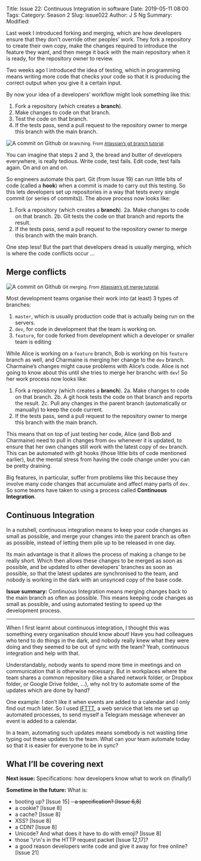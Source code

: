 Title: Issue 22: Continuous Integration in software
Date: 2019-05-11 08:00
Tags: 
Category: Season 2
Slug: issue022
Author: J S Ng
Summary: 
Modified: 

Last week I introduced forking and merging, which are how developers ensure that they don't override other peoples’ work. They fork a repository to create their own copy, make the changes required to introduce the feature they want, and then merge it back with the main repository when it is ready, for the repository owner to review.

Two weeks ago I introduced the idea of testing, which in programming means writing more code that checks your code so that it is producing the correct output when you give it a certain input.

By now your idea of a developers’ workflow might look something like this:

1. Fork a repository (which creates a **branch**).
2. Make changes to code on that branch.
3. Test the code on that branch.
4. If the tests pass, send a pull request to the repository owner to merge this branch with the main branch.


![A commit on Github]({attach}/season2/issue022/issue022_01.png)
<small>Git branching. From [Atlassian’s git branch tutorial](https://www.atlassian.com/git/tutorials/using-branches).</small>


You can imagine that steps 2 and 3, the bread and butter of developers everywhere, is really tedious. Write code, test fails. Edit code, test fails again. On and on and on.

So engineers automate this part. Git (from Issue 19) can run little bits of code (called a **hook**) when a commit is made to carry out this testing. So this lets developers set up repositories in a way that tests every single commit (or series of commits)). The above process now looks like:

1. Fork a repository (which creates a **branch**).
2a. Make changes to code on that branch.
2b. Git tests the code on that branch and reports the result.
3. If the tests pass, send a pull request to the repository owner to merge this branch with the main branch.

One step less! But the part that developers dread is usually merging, which is where the code conflicts occur …

## Merge conflicts


![A commit on Github]({attach}/season2/issue022/issue022_01.png)
<small>Git merging. From [Atlassian’s git merge tutorial](https://www.atlassian.com/git/tutorials/using-branches/git-merge).</small>


Most development teams organise their work into (at least) 3 types of branches:

1. `master`, which is usually production code that is actually being run on the servers.
2. `dev`, for code in development that the team is working on.
3. `feature`, for code forked from development which a developer or smaller team is editing

While Alice is working on a `feature` branch, Bob is working on his `feature` branch as well, and Charmaine is merging her change to the `dev` branch. Charmaine’s changes might cause problems with Alice’s code. Alice is not going to know about this until she tries to merge her branchc with `dev`! So her work process now looks like:

1. Fork a repository (which creates a **branch**).
2a. Make changes to code on that branch.
2b. A git hook tests the code on that branch and reports the result.
2c. Pull any changes in the parent branch (automatically or manually) to keep the code current.
3. If the tests pass, send a pull request to the repository owner to merge this branch with the main branch.

This means that on top of just testing her code, Alice (and Bob and Charmaine) need to pull in changes from `dev` whenever it is updated, to ensure that her own changes still work with the latest copy of `dev` branch. This can be automated with git hooks (those little bits of code mentioned earlier), but the mental stress from having the code change under you can be pretty draining.

Big features, in particular, suffer from problems like this because they involve many code changes that accumulate and affect many parts of `dev`. So some teams have taken to using a process called **Continuous Integration**.

## Continuous Integration

In a nutshell, continuous integration means to keep your code changes as small as possible, and merge your changes into the parent branch as often as possible, instead of letting them pile up to be released in one day.

Its main advantage is that it allows the process of making a change to be really short. Which then allows these changes to be merged as soon as possible, and be updated to other developers’ branches as soon as possible, so that the latest updates are synchronised to the team, and nobody is working in the dark with an unsynced copy of the base code.

**Issue summary:** Continuous Integration means merging changes back to the main branch as often as possible. This means keeping code changes as small as possible, and using automated testing to speed up the development process.

-----

When I first learnt about continuous integration, I thought this was something every organisation should know about! Have you had colleagues who tend to do things in the dark, and nobody really knew what they were doing and they seemed to be out of sync with the team? Yeah, continuous integration and help with that.

Understandably, nobody wants to spend more time in meetings and on communication that is otherwise necessary. But in workplaces where the team shares a common repository (like a shared network folder, or Dropbox folder, or Google Drive folder, …), why not try to automate some of the updates which are done by hand?

One example: I don’t like it when events are added to a calendar and I only find out much later. So I used [IFTTT](https://ifttt.com/), a web service that lets me set up automated processes, to send myself a Telegram message whenever an event is added to a calendar.

In a team, automating such updates means somebody is not wasting time typing out these updates to the team. What can your team automate today so that it is easier for everyone to be in sync?

## What I’ll be covering next

**Next issue:** Specifications: how developers know what to work on (finally!)

**Sometime in the future:** What is:

- booting up? [Issue 15]
~~- a specification? [Issue 6,8]~~
- a cookie? [Issue 8]
- a cache? [Issue 8]
- XSS? [Issue 8]
- a CDN? [Issue 8]
- Unicode? And what does it have to do with emoji? [Issue 8]
- those '\r\n's in the HTTP request packet [Issue 12,17]?
- a good reason developers write code and give it away for free online? [Issue 21]

